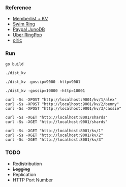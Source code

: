 
### Reference
- [Memberlist + KV](https://reintech.io/blog/implementing-distributed-key-value-store-go/)
- [Swim Ring](https://github.com/hungys/swimring)
- [Paypal JunoDB](https://github.com/paypal/junodb)
- [Uber RingPop](https://github.com/uber/ringpop-go)
- [olric](https://github.com/buraksezer/olricdb/blob/f24016ca0379a2f0c652a1d38d04953f440d20e0/routing.go#L264)

### Run

```sh
go build
```

```shell
./dist_kv
```


```shell
./dist_kv -gossip=9000 -http=9001
```

```shell
./dist_kv -gossip=10000 -http=10001
```

```shell
curl -Ss -XPOST "http://localhost:9001/kv/1/alex"
curl -Ss -XPOST "http://localhost:9001/kv/2/benny"
curl -Ss -XPOST "http://localhost:9001/kv/3/cassie"
```

```shell
curl -Ss -XGET "http://localhost:8001/shards"
curl -Ss -XGET "http://localhost:9001/shards"
```

```shell
curl -Ss -XGET "http://localhost:8001/kv/1" 
curl -Ss -XGET "http://localhost:9001/kv/2" 
curl -Ss -XGET "http://localhost:8001/kv/3" 
```

### TODO
- ~~Redistribution~~
- ~~Logging~~
- Replication
- HTTP Port Number